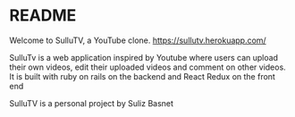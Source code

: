 # README

Welcome to SulluTV, a YouTube clone. https://sullutv.herokuapp.com/

SulluTv is a web application inspired by Youtube where users can upload their own videos, edit their uploaded videos and comment on other videos. It is built with ruby on rails on the backend and React Redux on the front end

SulluTV is a personal project by Suliz Basnet

